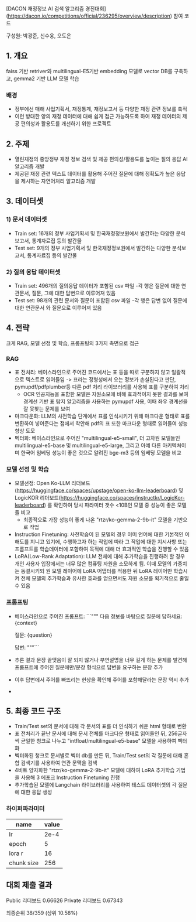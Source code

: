 [DACON 재정정보 AI 검색 알고리즘 경진대회] (https://dacon.io/competitions/official/236295/overview/description) 참여 코드

구성원: 박광준, 신수웅, 오도은

## 1. 개요

faiss 기반 retriver와 multilingual-E5기반 embedding 모델로 vector DB를 구축하고, gemma2 기반 LLM 모델 학습

### 배경

- 정부에선 매해 사업기획서, 재정통계, 재정보고서 등 다양한 재정 관련 정보를 축적
- 이런 방대한 양의 재정 데이터에 대해 쉽게 접근 가능하도록 하여 재정 데이터의 제공 편의성과 활용도를 개선하기 위한 프로젝트

## 2. 주제

- 열린재정의 중앙정부 재정 정보 검색 및 제공 편의성/활용도를 높이는 질의 응답 AI 알고리즘 개발
- 제공된 재정 관련 텍스트 데이터를 활용해 주어진 질문에 대해 정확도가 높은 응답을 제시하는 자연어처리 알고리즘 개발

## 3. 데이터셋

### 1) 문서 데이터셋

- Train set: 16개의 정부 사업기획서 및 한국재정정보원에서 발간하는 다양한 분석보고서, 통계자료집 등의 발간물
- Test set: 9개의 정부 사업기획서 및 한국재정정보원에서 발간하는 다양한 분석보고서, 통계자료집 등의 발간물

### 2) 질의 응답 데이터셋

- Train set: 496개의 질의응답 데이터가 포함된 csv 파일
    -각 행은 질문에 대한 연관문서, 질문, 그에 대한 답변으로 이루어져 있음
- Test set: 98개의 관련 문서와 질문이 포함된 csv 파일
    -각 행은 답변 없이 질문에 대한 연관문서 와 질문으로 이루어져 있음

## 4. 전략

크게 RAG, 모델 선정 및 학습, 프롬프팅의 3가지 측면으로 접근

### RAG

- 표 전처리: 베이스라인으로 주어진 코드에서는 표 등을 따로 구분하지 않고 일괄적으로 텍스트로 읽어들임 -> 표라는 정형성에서 오는 정보가 손실된다고 판단, pymupdf/pdfplumber등 다른 pdf 처리 라이브러리를 사용해 표를 구분하여 처리
    - OCR 인공지능을 포함한 모델은 자원소모에 비해 효과적이지 못한 결과를 보여 경계선 기반 표 탐지 알고리즘을 사용하는 pymupdf 사용, 이때 좌우 경계선을 잘 못찾는 문제를 보여 
- 마크다운화: LLM의 사전학습 단계에서 표를 인식시키기 위해 마크다운 형태로 표를 변환하여 넣어준다는 점에서 착안해 pdf의 표 또한 마크다운 형태로 읽어들여 성능 향상 도모
- 벡터화: 베이스라인으로 주어진 "multilingual-e5-small", 더 고차원 모델들인 multilingual-e5-base 및 multilingual-e5-large, 그리고 아예 다른 아키텍처이며 한국어 임베딩 성능이 좋은 것으로 알려진 bge-m3 등의 임베딩 모델을 비교

### 모델 선정 및 학습

- 모델선정: Open Ko-LLM 리더보드(https://huggingface.co/spaces/upstage/open-ko-llm-leaderboard) 및 LogicKOR 리더보드(https://huggingface.co/spaces/instructkr/LogicKor-leaderboard) 를 확인하여 당시 파라미터 갯수 <10B인 모델 중 성능이 좋은 모델들 비교
    - 최종적으로 가장 성능이 좋게 나온 "rtzr/ko-gemma-2-9b-it" 모델을 기반으로 작업
- Instruction Finetuning: 사전학습이 된 모델의 경우 이미 언어에 대한 기본적인 이해도를 지니고 있기에, 수행하고자 하는 작업에 따라 그 작업에 대한 지시사항 또는 프롬프트를 학습데이터에 포함하여 목적에 대해 더 효과적인 학습을 진행할 수 있음
- LoRA(Low-Rank Adaptation): LLM 전체에 대해 추가학습을 진행하려 할 경우 개인 사용자 입장에서는 너무 많은 컴퓨팅 자원을 소모하게 됨. 이때 모델의 가중치는 동결시키되 원 모델 레이어에 LoRA 어댑터를 적용한 뒤 LoRA 레이어만 학습시켜 전체 모델의 추가학습과 유사한 효과를 얻으면서도 자원 소모를 획기적으로 줄일 수 있음

### 프롬프팅

- 베이스라인으로 주어진 프롬프트: ```"""
    다음 정보를 바탕으로 질문에 답하세요:
    {context}

    질문: {question}

    답변:
    """```
- 추론 결과 문장 끝맺음이 잘 되지 않거나 부연설명을 너무 길게 하는 문제를 발견해 프롬프트에 주어진 질문에만/문장 형식으로 답변을 요구하는 문장 추가
- 이후 답변에서 주어를 빠뜨리는 현상을 확인해 주어를 포함해달라는 문장 역시 추가
- 

## 5. 최종 코드 구조

- Train/Test set의 문서에 대해 각 문서의 표를 더 인식하기 쉬운 html 형태로 변환
- 표 전처리가 끝난 문서에 대해 문서 전체를 마크다운 형태로 읽어들인 뒤, 256글자씩 균일한 청크로 나누고 "intfloat/multilingual-e5-base" 모델을 사용하여 벡터화
- 벡터화된 청크로 문서별로 벡터 db를 만든 뒤, Train/Test set의 각 질문에 대해 혼합 검색기를 사용하여 연관 문맥을 검색
- 4비트 양자화한 "rtzr/ko-gemma-2-9b-it" 모델에 대하여 LoRA 추가학습 기법을 사용해 3 에포크 Instruction Finetuning 진행
- 추가학습된 모델에 Langchain 라이브러리를 사용하여 테스트 데이터셋의 각 질문에 대한 응답 생성

### 하이퍼파라미터

| name        |       value |
| ----------- | ----------- |
| lr          |        2e-4 |
| epoch       |           5 |
| lora r      |          16 |
| chunk size  |         256 |

    
## 대회 제출 결과
Public 리더보드 0.66626
Private 리더보드 0.67343

최종순위 38/359 (상위 10.58%)
